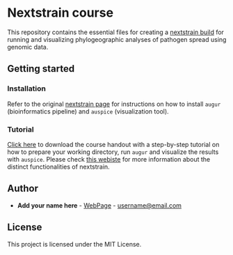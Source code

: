 # Nextstrain course

This repository contains the essential files for creating a [nextstrain build](https://nextstrain.org/) for running and visualizing phylogeographic analyses of pathogen spread using genomic data.


## Getting started

### Installation

Refer to the original [nextstrain page](https://nextstrain.org/docs/getting-started/local-installation) for instructions on how to install `augur` (bioinformatics pipeline) and `auspice` (visualization tool).


### Tutorial
[Click here](https://github.com/andersonbrito/nextstrain_course/raw/master/tutorial_nextstrain.pdf) to download the course handout with a step-by-step tutorial on how to prepare your working directory, run `augur` and visualize the results with `auspice`. Please check [this webiste](https://neherlab.org/201910_RIVM_nextstrain.html) for more information about the distinct functionalities of nextstrain.

## Author

* **Add your name here** - [WebPage](https://github.io/) - username@email.com

## License

This project is licensed under the MIT License.
